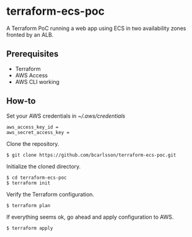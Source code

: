 # terraform-ecs-poc
A Terraform PoC running a web app using ECS in two availability zones fronted by an ALB.

## Prerequisites
- Terraform
- AWS Access
- AWS CLI working

## How-to
Set your AWS credentials in *~/.aws/credentials*
```
aws_access_key_id = 
aws_secret_access_key =
```

Clone the repository.
```
$ git clone https://github.com/bcarlsson/terraform-ecs-poc.git
```

Initialize the cloned directory.
```
$ cd terraform-ecs-poc
$ terraform init
```

Verify the Terraform configuration.
```
$ terraform plan
```

If everything seems ok, go ahead and apply configuration to AWS.
```
$ terraform apply
```